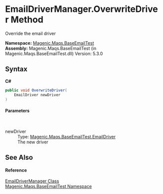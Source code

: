# EmailDriverManager.OverwriteDriver Method 
 

Override the email driver

**Namespace:**&nbsp;<a href="MAQS_5/Email_AUTOGENERATED/Magenic-Maqs-BaseEmailTest_Namespace">Magenic.Maqs.BaseEmailTest</a><br />**Assembly:**&nbsp;Magenic.Maqs.BaseEmailTest (in Magenic.Maqs.BaseEmailTest.dll) Version: 5.3.0

## Syntax

**C#**<br />
``` C#
public void OverwriteDriver(
	EmailDriver newDriver
)
```


#### Parameters
&nbsp;<dl><dt>newDriver</dt><dd>Type: <a href="MAQS_5/Email_AUTOGENERATED/EmailDriver_Class">Magenic.Maqs.BaseEmailTest.EmailDriver</a><br />The new driver</dd></dl>

## See Also


#### Reference
<a href="MAQS_5/Email_AUTOGENERATED/EmailDriverManager_Class">EmailDriverManager Class</a><br /><a href="MAQS_5/Email_AUTOGENERATED/Magenic-Maqs-BaseEmailTest_Namespace">Magenic.Maqs.BaseEmailTest Namespace</a><br />